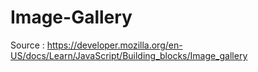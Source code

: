 # Image-Gallery
Source : https://developer.mozilla.org/en-US/docs/Learn/JavaScript/Building_blocks/Image_gallery
